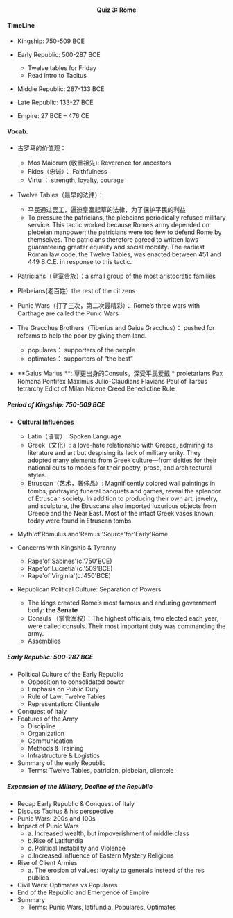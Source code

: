 <!---Header--->
<h4 align="center">Quiz 3: Rome </h4>


#### TimeLine
* Kingship: 750-509 BCE

* Early Republic: 500-287 BCE
  * Twelve tables for Friday
  * Read intro to Tacitus
* Middle Republic: 287-133 BCE
* Late Republic: 133-27 BCE

* Empire: 27 BCE – 476 CE




#### Vocab.
* 古罗马的价值观：
  * Mos Maiorum (敬重祖先):  Reverence for ancestors
  * Fides（忠诚）：  Faithfulness
  * Virtu ： strength, loyalty, courage
* Twelve Tables（最早的法律）：
  * 平民通过罢工，逼迫皇室起草的法律，为了保护平民的利益
  * To pressure the patricians, the plebeians periodically refused military service. This tactic worked because Rome’s army depended on plebeian manpower; the patricians were too few to defend Rome by themselves. The patricians therefore agreed to written laws guaranteeing greater equality and social mobility. The earliest Roman law code, the Twelve Tables, was enacted between 451 and 449 B.C.E. in response to this tactic.
* Patricians（皇室贵族）：a small group of the most aristocratic families
* Plebeians(老百姓): the rest of the citizens

* Punic Wars（打了三次，第二次最精彩）： Rome’s three wars with Carthage are called the Punic Wars
* The Gracchus Brothers（Tiberius and Gaius Gracchus）： pushed for reforms to help the poor by giving them land.
  * populares： supporters of the people
  * optimates： supporters of “the best”

* **Gaius Marius **: 草更出身的Consuls，深受平民爱戴
  * 
proletarians
Pax Romana
Pontifex Maximus
Julio-Claudians
Flavians
Paul of Tarsus
tetrarchy
Edict of Milan
Nicene Creed
Benedictine Rule




##### Period of Kingship: 750-509 BCE

* **Cultural Influences**
  * Latin（语言）: Spoken Language
  * Greek（文化）: a love-hate relationship with Greece, admiring its literature and art but despising its lack of military unity. They adopted many elements from Greek culture—from deities for their national cults to models for their poetry, prose, and architectural styles.
  * Etruscan（艺术，奢侈品）: Magnificently colored wall paintings in tombs, portraying funeral banquets and games, reveal the splendor of Etruscan society. In addition to producing their own art, jewelry, and sculpture, the Etruscans also imported luxurious objects from Greece and the Near East. Most of the intact Greek vases known today were found in Etruscan tombs.

* Myth'of'Romulus and'Remus:'Source'for'Early'Rome

* Concerns'with Kingship & Tyranny
  * Rape'of'Sabines'(c.'750'BCE)
  * Rape'of'Lucretia'(c.'509'BCE)
  * Rape'of'Virginia'(c.'450'BCE)

* Republican Political Culture: Separation of Powers
  * The kings created Rome’s most famous and enduring government body: **the Senate**
  * Consuls （掌管军权）：The highest officials, two elected each year, were called consuls. Their most important duty was commanding the army.
  * Assemblies



##### Early Republic: 500-287 BCE

* Political Culture of the Early Republic
  * Opposition to consolidated power
  * Emphasis on Public Duty
  * Rule of Law: Twelve Tables
  * Representation: Clientele
* Conquest of Italy
* Features of the Army
  * Discipline
  * Organization
  * Communication
  * Methods & Training
  * Infrastructure & Logistics
* Summary of the early Republic
  * Terms: Twelve Tables, patrician, plebeian, clientele


##### Expansion of the Military, Decline of the Republic

* Recap Early Republic & Conquest of Italy
* Discuss Tacitus & his perspective
* Punic Wars: 200s and 100s
* Impact of Punic Wars
  * a. Increased wealth, but impoverishment of middle class
  * b.Rise of Latifundia
  * c. Political Instability and Violence
  * d.Increased Influence of Eastern Mystery Religions
* Rise of Client Armies
  * a. The erosion of values: loyalty to generals instead of the res publica
* Civil Wars: Optimates vs Populares
* End of the Republic and Emergence of Empire
* Summary
  * Terms: Punic Wars, latifundia, Populares, Optimates
